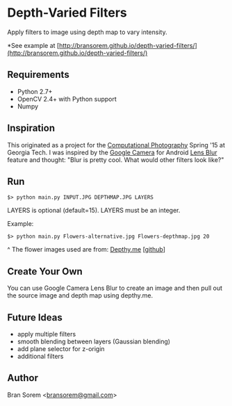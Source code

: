 # Depth-Varied Filters

Apply filters to image using depth map to vary intensity.

*See example at [http://bransorem.github.io/depth-varied-filters/](http://bransorem.github.io/depth-varied-filters/)

## Requirements

* Python 2.7+
* OpenCV 2.4+ with Python support
* Numpy

## Inspiration

This originated as a project for the [Computational Photography](https://compphotography.wordpress.com/2015-oms/) Spring '15 at Georgia Tech. I was inspired by the [Google Camera](https://play.google.com/store/apps/details?id=com.google.android.GoogleCamera) for Android [Lens Blur](http://googleresearch.blogspot.com/2014/04/lens-blur-in-new-google-camera-app.html) feature and thought: "Blur is pretty cool. What would other filters look like?"

## Run

`$> python main.py INPUT.JPG DEPTHMAP.JPG LAYERS`

LAYERS is optional (default=15). LAYERS must be an integer.

Example:

`$> python main.py Flowers-alternative.jpg Flowers-depthmap.jpg 20`

^ The flower images used are from: [Depthy.me](http://depthy.me/) [[github](https://github.com/panrafal/depthy)]

## Create Your Own

You can use Google Camera Lens Blur to create an image and then pull out the source image and depth map using depthy.me.

## Future Ideas

- apply multiple filters
- smooth blending between layers (Gaussian blending)
- add plane selector for z-origin
- additional filters

## Author

Bran Sorem <[bransorem@gmail.com](mailto:bransorem@gmail.com)>